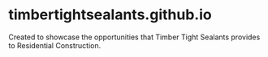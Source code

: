 # timbertightsealants.github.io
Created to showcase the opportunities that Timber Tight Sealants provides to Residential Construction.
